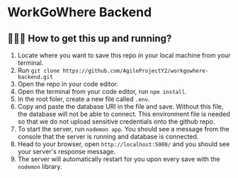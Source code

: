# WorkGoWhere Backend

## 🏃🏻‍♀️ How to get this up and running?

1. Locate where you want to save this repo in your local machine from your terminal.
2. Run `git clone https://github.com/AgileProjectY2/workgowhere-backend.git`
3. Open the repo in your code editor.
4. Open the terminal from your code editor, run `npm install`.
5. In the root foler, create a new file called `.env`.
6. Copy and paste the database URI in the file and save. Without this file, the database will not be able to connect. This environment file is needed so that we do not upload sensitive credentials onto the github repo.
7. To start the server, run `nodemon app`. You should see a message from the console that the server is running and database is connected.
8. Head to your browser, open `http://localhost:5000/` and you should see your server's response message.
9. The server will automatically restart for you upon every save with the `nodemon` library.
